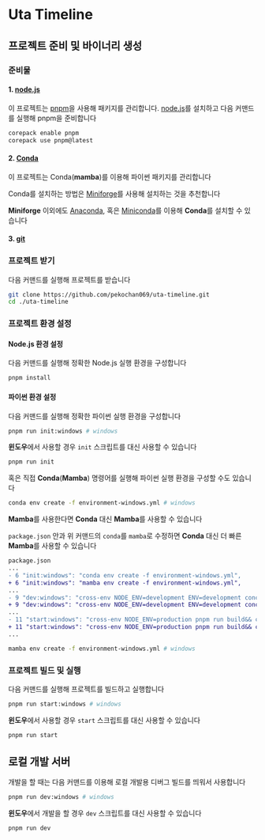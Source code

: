 # Uta Timeline

## 프로젝트 준비 및 바이너리 생성

### 준비물

#### 1. [node.js](https://nodejs.org)

이 프로젝트는 [pnpm](https://pnpm.io/)을 사용해 패키지를 관리합니다. [node.js](https://nodejs.org)를 설치하고 다음 커맨드를 실행해 pnpm을 준비합니다

```sh
corepack enable pnpm
corepack use pnpm@latest
```

#### 2. [Conda](https://conda.io/projects/conda/latest/index.html)

이 프로젝트는 Conda(**mamba**)를 이용해 파이썬 패키지를 관리합니다

Conda를 설치하는 방법은 [Miniforge](https://github.com/conda-forge/miniforge)를 사용해 설치하는 것을 추천합니다

**Miniforge** 이외에도 [Anaconda](https://www.anaconda.com/), 혹은 [Miniconda](https://docs.anaconda.com/free/miniconda/index.html)를 이용해 **Conda**를 설치할 수 있습니다

#### 3. [git](https://git-scm.com)

### 프로젝트 받기

다음 커맨드를 실행해 프로젝트를 받습니다

```sh
git clone https://github.com/pekochan069/uta-timeline.git
cd ./uta-timeline
```

### 프로젝트 환경 설정

#### Node.js 환경 설정

다음 커맨드를 실행해 정확한 Node.js 실행 환경을 구성합니다

```sh
pnpm install
```

#### 파이썬 환경 설정

다음 커맨드를 실행해 정확한 파이썬 실행 환경을 구성합니다

```sh
pnpm run init:windows # windows
```

**윈도우**에서 사용할 경우 `init` 스크립트를 대신 사용할 수 있습니다

```sh
pnpm run init
```

혹은 직접 **Conda**(**Mamba**) 명령어를 실행해 파이썬 실행 환경을 구성할 수도 있습니다

```sh
conda env create -f environment-windows.yml # windows
```

**Mamba**를 사용한다면 **Conda** 대신 **Mamba**를 사용할 수 있습니다

`package.json` 안과 위 커맨드의 `conda`를 `mamba`로 수정하면 **Conda** 대신 더 빠른 **Mamba**를 사용할 수 있습니다

```diff
package.json
...
- 6 "init:windows": "conda env create -f environment-windows.yml",
+ 6 "init:windows": "mamba env create -f environment-windows.yml",
...
- 9 "dev:windows": "cross-env NODE_ENV=development ENV=development concurrently --kill-others \"pnpm run dev:front\" \"conda run -n uta-timeline python src-py/main.py\"",
+ 9 "dev:windows": "cross-env NODE_ENV=development ENV=development concurrently --kill-others \"pnpm run dev:front\" \"mamba run -n uta-timeline python src-py/main.py\"",
...
- 11 "start:windows": "cross-env NODE_ENV=production pnpm run build&& cross-env ENV=production conda run -n uta-timeline python src-py/main.py",
+ 11 "start:windows": "cross-env NODE_ENV=production pnpm run build&& cross-env ENV=production mamba run -n uta-timeline python src-py/main.py",
...
```

```sh
mamba env create -f environment-windows.yml # windows
```

### 프로젝트 빌드 및 실행

다음 커맨드를 실행해 프로젝트를 빌드하고 실행합니다

```sh
pnpm run start:windows # windows
```

**윈도우**에서 사용할 경우 `start` 스크립트를 대신 사용할 수 있습니다

```sh
pnpm run start
```

## 로컬 개발 서버

개발을 할 때는 다음 커맨드를 이용해 로컬 개발용 디버그 빌드를 띄워서 사용합니다

```sh
pnpm run dev:windows # windows
```

**윈도우**에서 개발을 할 경우 `dev` 스크립트를 대신 사용할 수 있습니다

```sh
pnpm run dev
```
